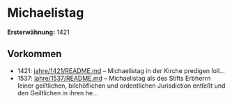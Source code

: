 # Michaelistag

**Ersterwähnung:** 1421

## Vorkommen
- 1421: [jahre/1421/README.md](../jahre/1421/README.md) – Michaelistag in der Kirche
predigen ſoll...
- 1537: [jahre/1537/README.md](../jahre/1537/README.md) – Michaelistag als des Stifts Erbherrn ſeiner geiſtlichen,
biſchöflichen und ordentlichen Jurisdiction entſeßt und den
Geiſtlichen in ihren he...
